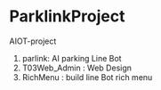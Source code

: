 # ParklinkProject
AIOT-project

1. parlink: AI parking Line Bot
2. T03Web_Admin : Web Design
3. RichMenu : build line Bot rich menu
